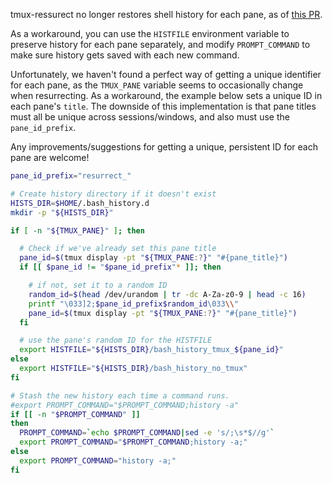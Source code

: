tmux-ressurect no longer restores shell history for each pane, as of [this PR](https://github.com/tmux-plugins/tmux-resurrect/pull/308).

As a workaround, you can use the `HISTFILE` environment variable to preserve history for each pane separately, and modify
`PROMPT_COMMAND` to make sure history gets saved with each new command.

Unfortunately, we haven't found a perfect way of getting a unique identifier for each pane, as the `TMUX_PANE` variable
seems to occasionally change when resurrecting. As a workaround, the example below sets a unique ID in each pane's `title`.
The downside of this implementation is that pane titles must all be unique across sessions/windows, and also must use the `pane_id_prefix`.

Any improvements/suggestions for getting a unique, persistent ID for each pane are welcome!

```bash
pane_id_prefix="resurrect_"

# Create history directory if it doesn't exist
HISTS_DIR=$HOME/.bash_history.d
mkdir -p "${HISTS_DIR}"

if [ -n "${TMUX_PANE}" ]; then

  # Check if we've already set this pane title
  pane_id=$(tmux display -pt "${TMUX_PANE:?}" "#{pane_title}")
  if [[ $pane_id != "$pane_id_prefix"* ]]; then

    # if not, set it to a random ID
    random_id=$(head /dev/urandom | tr -dc A-Za-z0-9 | head -c 16)
    printf "\033]2;$pane_id_prefix$random_id\033\\"
    pane_id=$(tmux display -pt "${TMUX_PANE:?}" "#{pane_title}")
  fi

  # use the pane's random ID for the HISTFILE
  export HISTFILE="${HISTS_DIR}/bash_history_tmux_${pane_id}"
else
  export HISTFILE="${HISTS_DIR}/bash_history_no_tmux"
fi

# Stash the new history each time a command runs.
#export PROMPT_COMMAND="$PROMPT_COMMAND;history -a"
if [[ -n "$PROMPT_COMMAND" ]]
then
  PROMPT_COMMAND=`echo $PROMPT_COMMAND|sed -e 's/;\s*$//g'`
  export PROMPT_COMMAND="$PROMPT_COMMAND;history -a;"
else
  export PROMPT_COMMAND="history -a;"
fi

```
